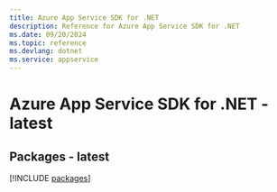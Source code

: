 ```yaml
---
title: Azure App Service SDK for .NET
description: Reference for Azure App Service SDK for .NET
ms.date: 09/20/2024
ms.topic: reference
ms.devlang: dotnet
ms.service: appservice
---
```

# Azure App Service SDK for .NET - latest
## Packages - latest
[!INCLUDE [packages](app-service-index.md)]
